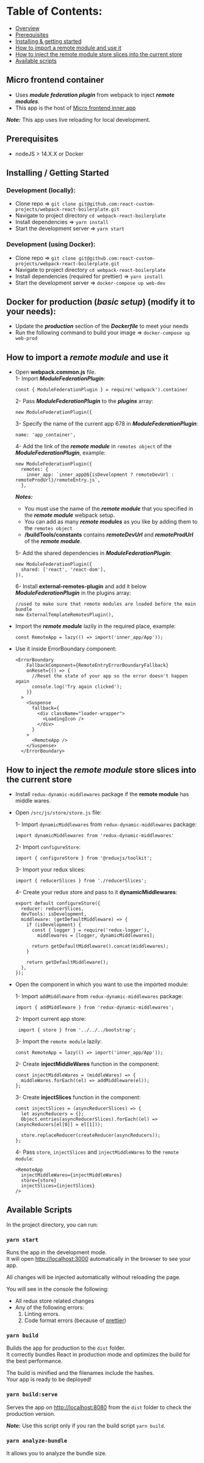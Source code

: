 # Table of Contents:
- [Overview](#micro-frontend-container)
- [Prerequisites](#prerequisites)
- [Installing & getting started](#installing--getting-started)
- [How to import a remote module and use it](#how-to-import-a-remote-module-and-use-it)
- [How to inject the remote module store slices into the current store](#how-to-inject-the-remote-module-store-slices-into-the-current-store)
- [Available scripts](#available-scripts)

## Micro frontend container

- Uses ***module federation plugin*** from webpack to inject ***remote modules***.
- This app is the host of [Micro frontend inner app](https://github.com/DonAdam2/micro-frontend-inner-app)

**_Note:_** This app uses live reloading for local development.

## Prerequisites

- nodeJS > 14.X.X or Docker

## Installing / Getting Started

### Development (locally):

- Clone repo => `git clone git@github.com:react-custom-projects/webpack-react-boilerplate.git`
- Navigate to project directory `cd webpack-react-boilerplate`
- Install dependencies => `yarn install`
- Start the development server => `yarn start`

### Development (using Docker):

- Clone repo => `git clone git@github.com:react-custom-projects/webpack-react-boilerplate.git`
- Navigate to project directory `cd webpack-react-boilerplate`
- Install dependencies (required for prettier) => `yarn install`
- Start the development server => `docker-compose up web-dev`

## Docker for production (_basic setup_) (modify it to your needs):
- Update the **_production_** section of the **_Dockerfile_** to meet your needs
- Run the following command to build your image => `docker-compose up web-prod`

## How to import a _remote module_ and use it
- Open **webpack.common.js** file.<br>
  1- Import ***ModuleFederationPlugin***:

  ```
  const { ModuleFederationPlugin } = require('webpack').container
  ```

  2- Pass ***ModuleFederationPlugin*** to the ***plugins*** array:

  ```plugins: [
  new ModuleFederationPlugin({
  ```

  3- Specify the name of the current app 678 in ***ModuleFederationPlugin***:

  ```new ModuleFederationPlugin({
  name: 'app_container',
  ```

  4- Add the link of the ***remote module*** in `remotes object` of the ***ModuleFederationPlugin***, example:

  ```
  new ModuleFederationPlugin({
    remotes: {
      inner_app: `inner_app@${isDevelopment ? remoteDevUrl : remoteProdUrl}/remoteEntry.js`,
    },
  ```

  **_Notes:_**
    - You must use the name of the ***remote module*** that you specified in the ***remote module*** webpack setup.
    - You can add as many ***remote modules*** as you like by adding them to the `remotes object`
    - **/buildTools/constants** contains ***remoteDevUrl*** and ***remoteProdUrl*** of the  ***remote module***.

  5- Add the shared dependencies in ***ModuleFederationPlugin***:

  ```
  new ModuleFederationPlugin({
    shared: ['react', 'react-dom'],
  }),
  ```

  6- Install **external-remotes-plugin** and add it below ***ModuleFederationPlugin*** in the plugins array:

  ```
  //used to make sure that remote modules are loaded before the main bundle
  new ExternalTemplateRemotesPlugin(),
  ```

- Import the ***remote module*** lazily in the required place, example:

  ```
  const RemoteApp = lazy(() => import('inner_app/App'));
  ```

- Use it inside ErrorBoundary component:

  ```
  <ErrorBoundary
      FallbackComponent={RemoteEntryErrorBoundaryFallback}
      onReset={() => {
        //Reset the state of your app so the error doesn't happen again
        console.log('Try again clicked');
      }}
    >
      <Suspense
        fallback={
          <div className="loader-wrapper">
            <LoadingIcon />
          </div>
        }
      >
        <RemoteApp />
      </Suspense>
    </ErrorBoundary>
  ```

## How to inject the _remote module_ store slices into the current store

- Install `redux-dynamic-middlewares` package if the **remote module** has middle wares.

- Open `/src/js/store/store.js` file:

    1- Import `dynamicMiddlewares` from `redux-dynamic-middlewares` package:

    ```
    import dynamicMiddlewares from 'redux-dynamic-middlewares'
    ```
        
    2- Import `configureStore`:

    ```
    import { configureStore } from '@reduxjs/toolkit';
    ```
            
    3- Import your redux slices:
    
    ```
    import { reducerSlices } from './reducerSlices';
    ```
    
    4- Create your redux store and pass to it **dynamicMiddlewares**:
    
    ```
    export default configureStore({
      reducer: reducerSlices,
      devTools: isDevelopment,
      middleware: (getDefaultMiddleware) => {
        if (isDevelopment) {
          const { logger } = require('redux-logger'),
            middlewares = [logger, dynamicMiddlewares];

          return getDefaultMiddleware().concat(middlewares);
        }

        return getDefaultMiddleware();
      },
    });
    ```
    
- Open the component in which you want to use the imported module:
    
    1- Import `addMiddleware` from `redux-dynamic-middlewares` package:

    ```
    import { addMiddleware } from 'redux-dynamic-middlewares';
    ```
        
    2- Import current app store:

   ```
    import { store } from '../../../bootstrap';
   ```
    
    3- Import the `remote module` lazily:

    ```
    const RemoteApp = lazy(() => import('inner_app/App'));
    ```
    
    2- Create **injectMiddleWares** function in the component:

    ```
    const injectMiddleWares = (middleWares) => {
      middleWares.forEach((el) => addMiddleware(el));
    };
    ```

    3- Create **injectSlices** function in the component:

    ```
    const injectSlices = (asyncReducerSlices) => {
      let asyncReducers = {};
      Object.entries(asyncReducerSlices).forEach((el) => (asyncReducers[el[0]] = el[1]));

      store.replaceReducer(createReducer(asyncReducers));
    };
    ```
        
    4- Pass `store`, `injectSlices` and `injectMiddleWares` to the `remote module`:

    ```
    <RemoteApp
      injectMiddleWares={injectMiddleWares}
      store={store}
      injectSlices={injectSlices}
    />
    ```

## Available Scripts

In the project directory, you can run:

### `yarn start`

Runs the app in the development mode.<br>
It will open [http://localhost:3000](http://localhost:3000) automatically in the browser to see your app.

All changes will be injected automatically without reloading the page.<br>

You will see in the console the following:

- All redux store related changes
- Any of the following errors:
  1. Linting errors.
  2. Code format errors (because of [prettier](https://prettier.io/))

### `yarn build`

Builds the app for production to the `dist` folder.<br>
It correctly bundles React in production mode and optimizes the build for the best performance.

The build is minified and the filenames include the hashes.<br>
Your app is ready to be deployed!

### `yarn build:serve`

Serves the app on [http://localhost:8080](http://localhost:8080) from the `dist` folder to check the production version.

**_Note:_** Use this script only if you ran the build script `yarn build`.

### `yarn analyze-bundle`

It allows you to analyze the bundle size.
